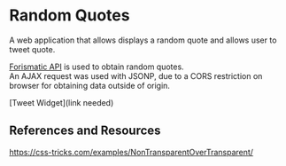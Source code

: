 # Random Quotes #

A web application that allows displays a random quote and allows user to tweet quote.  

[Forismatic API](https://forismatic.com/en/api/) is used to obtain random quotes.  
An AJAX request was used with JSONP, due to a CORS restriction on browser for obtaining data outside of origin.  

[Tweet Widget](link needed)

## References and Resources ##

https://css-tricks.com/examples/NonTransparentOverTransparent/
